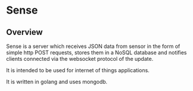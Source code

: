 # Sense

## Overview
Sense is a server which receives JSON data from sensor in the form of simple http POST requests, stores them in a NoSQL database and notifies clients connected via the websocket protocol of the update. 

It is intended to be used for internet of things applications.

It is written in golang and uses mongodb.
